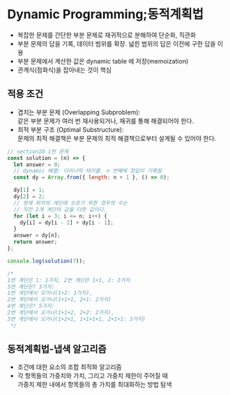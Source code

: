 # Dynamic Programming;동적계획법

- 복잡한 문제를 간단한 부분 문제로 재귀적으로 분해하여 단순화, 직관화
- 부분 문제의 답을 기록, 데이터 범위를 확장. 넓힌 범위의 답은 이전에 구한 답을 이용
- 부분 문제에서 계산한 값은 dynamic table 에 저장(memoization)
- 관계식(점화식)을 잡아내는 것이 핵심

## 적용 조건

- 겹치는 부분 문제 (Overlapping Subproblem):  
  같은 부분 문제가 여러 번 재사용되거나, 재귀를 통해 해결되어야 한다.
- 최적 부분 구조 (Optimal Substructure):  
  문제의 최적 해결책은 부분 문제의 최적 해결책으로부터 설계될 수 있어야 한다.

```js
// section10 1번 문제
const solution = (n) => {
  let answer = 0;
  // dynamic 배열: 다이나믹 테이블. n 번째에 정답이 기록됨
  const dy = Array.from({ length: n + 1 }, () => 0);

  dy[1] = 1;
  dy[2] = 2;
  // 현재 위치의 계단에 오르기 위한 경우의 수는
  // 직전 2개 계단의 값을 더한 값이다.
  for (let i = 3; i <= n; i++) {
    dy[i] = dy[i - 2] + dy[i - 1];
  }
  answer = dy[n];
  return answer;
};

console.log(solution(7));

/*
1번 계단은 1: 1가지, 2번 계단은 1+1, 2: 2가지
3번 계단은? 3가지:
1번 계단에서 오거나(1+2: 1가지),
2번 계단에서 오거나(1+1+1, 2+1: 2가지)
4번 계단은? 5가지:
2번 계단에서 오거나(1+1+2, 2+2: 2가지),
3번 계단에서 오거나(1+2+1, 1+1+1+1, 2+1+1: 3가지)
 */
```

## 동적계획법-냅색 알고리즘

- 조건에 대한 요소의 조합 최적화 알고리즘
- 각 항목들의 가중치와 가치, 그리고 가중치 제한이 주어질 때  
  가중치 제한 내에서 항목들의 총 가치를 최대화하는 방법 탐색
